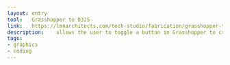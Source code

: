 ```yaml
---
layout: entry
tool:	Grasshopper to D3JS
link:	https://lmnarchitects.com/tech-studio/fabrication/grasshopper-to-d3js/
description:	allows the user to toggle a button in Grasshopper to create a D3JS view
tags:
- graphics
- coding
---
```

